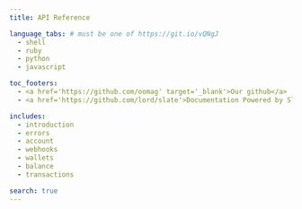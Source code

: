 ```yaml
---
title: API Reference

language_tabs: # must be one of https://git.io/vQNgJ
  - shell
  - ruby
  - python
  - javascript

toc_footers:
  - <a href='https://github.com/oomag' target='_blank'>Our github</a>
  - <a href='https://github.com/lord/slate'>Documentation Powered by Slate</a>

includes:
  - introduction
  - errors
  - account
  - webhooks
  - wallets
  - balance
  - transactions

search: true
---
```



